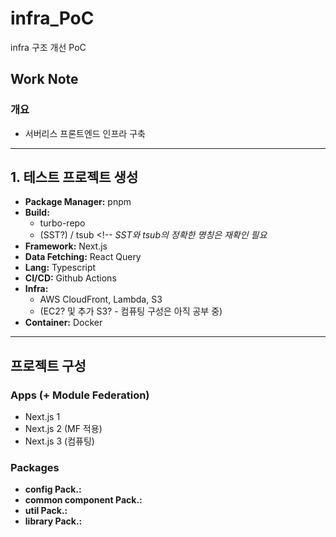 # infra_PoC

infra 구조 개선 PoC

## Work Note

### 개요

- 서버리스 프론트엔드 인프라 구축

---

## 1. 테스트 프로젝트 생성

- **Package Manager:** pnpm
- **Build:**
  - turbo-repo
  - (SST?) / tsub <!-- _SST와 tsub의 정확한 명칭은 재확인 필요_
- **Framework:** Next.js
- **Data Fetching:** React Query
- **Lang:** Typescript
- **CI/CD:** Github Actions
- **Infra:**
  - AWS CloudFront, Lambda, S3
  - (EC2? 및 추가 S3? - 컴퓨팅 구성은 아직 공부 중)
- **Container:** Docker

---

## 프로젝트 구성

### Apps (+ Module Federation)

- Next.js 1
- Next.js 2 (MF 적용)
- Next.js 3 (컴퓨팅)

### Packages

- **config Pack.:**
- **common component Pack.:**
- **util Pack.:**
- **library Pack.:**
